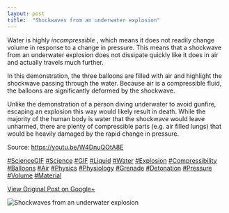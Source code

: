 ```yaml
---
layout: post
title:  "Shockwaves from an underwater explosion"
---
```


Water is highly _incompressible_ , which means it does not readily change
volume in response to a change in pressure. This means that a shockwave from
an underwater explosion does not dissipate quickly like it does in air and
actually travels much further.  
  
In this demonstration, the three balloons are filled with air and highlight
the shockwave passing through the water. Because air is a compressible fluid,
the balloons are significantly deformed by the shockwave.  
  
Unlike the demonstration of a person diving underwater to avoid gunfire,
escaping an explosion this way would likely result in death. While the
majority of the human body is water that the shockwave would leave unharmed,
there are plenty of compressible parts (e.g. air filled lungs) that would be
heavily damaged by the rapid change in pressure.  
  
Source: <https://youtu.be/W4DnuQOtA8E>  
  
[#ScienceGIF](https://plus.google.com/s/%23ScienceGIF/posts)
[#Science](https://plus.google.com/s/%23Science/posts)
[#GIF](https://plus.google.com/s/%23GIF/posts)
[#Liquid](https://plus.google.com/s/%23Liquid/posts)
[#Water](https://plus.google.com/s/%23Water/posts)
[#Explosion](https://plus.google.com/s/%23Explosion/posts)
[#Compressibility](https://plus.google.com/s/%23Compressibility/posts)
[#Balloons](https://plus.google.com/s/%23Balloons/posts)
[#Air](https://plus.google.com/s/%23Air/posts)
[#Physics](https://plus.google.com/s/%23Physics/posts)
[#Physiology](https://plus.google.com/s/%23Physiology/posts)
[#Grenade](https://plus.google.com/s/%23Grenade/posts)
[#Detonation](https://plus.google.com/s/%23Detonation/posts)
[#Pressure](https://plus.google.com/s/%23Pressure/posts)
[#Volume](https://plus.google.com/s/%23Volume/posts)
[#Material](https://plus.google.com/s/%23Material/posts)﻿

[View Original Post on Google+](https://plus.google.com/+ColinSullender/posts/3sPVX5tUYAr)

![Shockwaves from an underwater explosion](/assets/img/2016-04-12-Shockwaves-from-an-underwater-explosion.gif)
